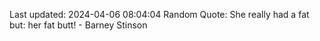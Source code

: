 Last updated: 2024-04-06 08:04:04
Random Quote: She really had a fat but: her fat butt! - Barney Stinson